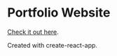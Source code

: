 # Portfolio Website

[Check it out here](https://gammagrey.github.io/).

Created with create-react-app.